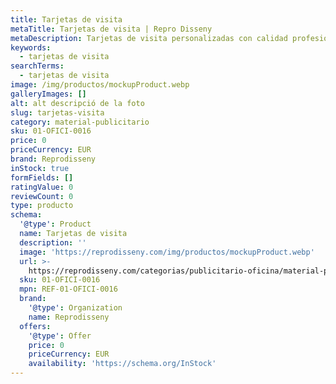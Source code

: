 ```yaml
---
title: Tarjetas de visita
metaTitle: Tarjetas de visita | Repro Disseny
metaDescription: Tarjetas de visita personalizadas con calidad profesional en Cataluña.
keywords:
  - tarjetas de visita
searchTerms:
  - tarjetas de visita
image: /img/productos/mockupProduct.webp
galleryImages: []
alt: alt descripció de la foto
slug: tarjetas-visita
category: material-publicitario
sku: 01-OFICI-0016
price: 0
priceCurrency: EUR
brand: Reprodisseny
inStock: true
formFields: []
ratingValue: 0
reviewCount: 0
type: producto
schema:
  '@type': Product
  name: Tarjetas de visita
  description: ''
  image: 'https://reprodisseny.com/img/productos/mockupProduct.webp'
  url: >-
    https://reprodisseny.com/categorias/publicitario-oficina/material-publicitario/tarjetas-visita
  sku: 01-OFICI-0016
  mpn: REF-01-OFICI-0016
  brand:
    '@type': Organization
    name: Reprodisseny
  offers:
    '@type': Offer
    price: 0
    priceCurrency: EUR
    availability: 'https://schema.org/InStock'
---
```


